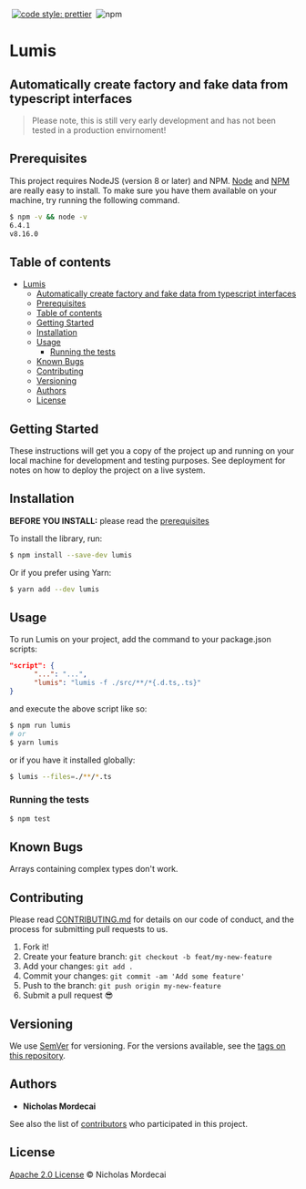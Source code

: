 [![<megmut>](https://circleci.com/gh/megmut/lumis.svg?style=svg)](https://app.circleci.com/pipelines/github/megmut/lumis?branch=master)
[![code style: prettier](https://img.shields.io/badge/code_style-prettier-ff69b4.svg?style=flat-square)](https://github.com/prettier/prettier)
[![<typescript>](https://badgen.net/badge/typescript/strict%20%F0%9F%92%AA/blue?icon=typescript)](https://www.typescriptlang.org/)
![npm](https://img.shields.io/npm/v/lumis?style=flat-square)

# Lumis
## Automatically create factory and fake data from typescript interfaces

> Please note, this is still very early development and has not been tested in a production envirnoment!

## Prerequisites

This project requires NodeJS (version 8 or later) and NPM.
[Node](http://nodejs.org/) and [NPM](https://npmjs.org/) are really easy to install.
To make sure you have them available on your machine,
try running the following command.

```sh
$ npm -v && node -v
6.4.1
v8.16.0
```

## Table of contents

- [Lumis](#lumis)
  - [Automatically create factory and fake data from typescript interfaces](#automatically-create-factory-and-fake-data-from-typescript-interfaces)
  - [Prerequisites](#prerequisites)
  - [Table of contents](#table-of-contents)
  - [Getting Started](#getting-started)
  - [Installation](#installation)
  - [Usage](#usage)
    - [Running the tests](#running-the-tests)
  - [Known Bugs](#known-bugs)
  - [Contributing](#contributing)
  - [Versioning](#versioning)
  - [Authors](#authors)
  - [License](#license)

## Getting Started

These instructions will get you a copy of the project up and running on your local machine for development and testing purposes. See deployment for notes on how to deploy the project on a live system.

## Installation

**BEFORE YOU INSTALL:** please read the [prerequisites](#prerequisites)


To install the library, run:

```sh
$ npm install --save-dev lumis
```

Or if you prefer using Yarn:

```sh
$ yarn add --dev lumis
```

## Usage

To run Lumis on your project, add the command to your package.json scripts:

```json 
"script": {
      "...": "...",
      "lumis": "lumis -f ./src/**/*{.d.ts,.ts}"
}
```
and execute the above script like so:

```sh
$ npm run lumis
# or
$ yarn lumis
```

or if you have it installed globally:
```sh
$ lumis --files=./**/*.ts
```

### Running the tests

```sh
$ npm test
```

## Known Bugs
Arrays containing complex types don't work.


## Contributing

Please read [CONTRIBUTING.md](CONTRIBUTING.md) for details on our code of conduct, and the process for submitting pull requests to us.

1.  Fork it!
2.  Create your feature branch: `git checkout -b feat/my-new-feature`
3.  Add your changes: `git add .`
4.  Commit your changes: `git commit -am 'Add some feature'`
5.  Push to the branch: `git push origin my-new-feature`
6.  Submit a pull request :sunglasses:

## Versioning

We use [SemVer](http://semver.org/) for versioning. For the versions available, see the [tags on this repository](https://github.com/megmut/lumis/tags).

## Authors

- **Nicholas Mordecai**

See also the list of [contributors](https://github.com/megmut/lumis/contributors) who participated in this project.

## License

[Apache 2.0 License](https://www.apache.org/licenses/LICENSE-2.0) © Nicholas Mordecai
